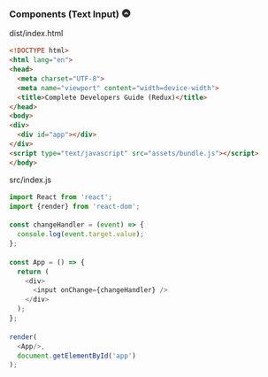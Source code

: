 ### Components (Text Input)[![gototop](/README/images/gototop.png)](#15-introduction-to-react-and-jsx)

dist/index.html

```html
<!DOCTYPE html>
<html lang="en">
<head>
  <meta charset="UTF-8">
  <meta name="viewport" content="width=device-width">
  <title>Complete Developers Guide (Redux)</title>
</head>
<body>
<div>
  <div id="app"></div>
</div>
<script type="text/javascript" src="assets/bundle.js"></script>
</body>
```

src/index.js

```javascript
import React from 'react';
import {render} from 'react-dom';

const changeHandler = (event) => {
  console.log(event.target.value);
};

const App = () => {
  return (
    <div>
      <input onChange={changeHandler} />
    </div>
  );
};

render(
  <App/>,
  document.getElementById('app')
);
```
